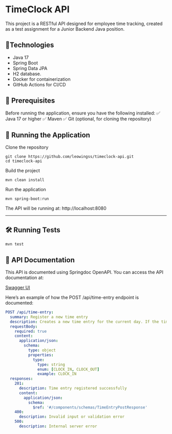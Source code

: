 # TimeClock API

This project is a RESTful API designed for employee time tracking, created as a test assignment for a Junior Backend Java position.


## 📌Technologies
- Java 17
- Spring Boot
- Spring Data JPA
- H2 database.
- Docker for containerization
- GitHub Actions for CI/CD

## 📢 Prerequisites
Before running the application, ensure you have the following installed:
✅ Java 17 or higher 
✅ Maven 
✅ Git (optional, for cloning the repository) 

## 🚀 Running the Application

Clone the repository

```shell
git clone https://github.com/leowingss/timeclock-api.git
cd timeclock-api
```

Build the project
```shell
mvn clean install
```

Run the application
```shell
mvn spring-boot:run
```

The API will be running at: http://localhost:8080

--- 

## 🛠 Running Tests
```shell
mvn test
```

## 📖 API Documentation

This API is documented using Springdoc OpenAPI. You can access the API documentation at:

[Swagger UI](http://localhost:8080/swagger-ui/index.html)


Here’s an example of how the POST /api/time-entry endpoint is documented:

```yaml
POST /api/time-entry:
  summary: Register a new time entry
  description: Creates a new time entry for the current day. If the timestamp is not provided, the current time is automatically assigned. Time entries are not allowed on weekends.
  requestBody:
    required: true
    content:
      application/json:
        schema:
          type: object
          properties:
            type:
              type: string
              enum: [CLOCK_IN, CLOCK_OUT]
              example: CLOCK_IN
  responses:
    201:
      description: Time entry registered successfully
      content:
        application/json:
          schema:
            $ref: '#/components/schemas/TimeEntryPostResponse'
    400:
      description: Invalid input or validation error
    500:
      description: Internal server error

```